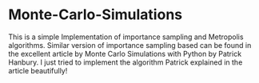 # Monte-Carlo-Simulations
This is a simple Implementation of importance sampling and Metropolis algorithms. Similar version of importance sampling based can be found in the excellent article by Monte Carlo Simulations with Python by Patrick Hanbury. I just tried to implement the algorithm Patrick explained in the article beautifully!
 
